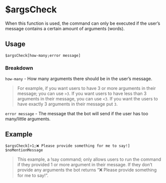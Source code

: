 # $argsCheck
When this function is used, the command can only be executed if the user’s message contains a certain amount of arguments (words).

## Usage
```$argsCheck[how-many;error message]```

### Breakdown
`how-many` - How many arguments there should be in the user’s message.
> For example, if you want users to have 3 or more arguments in their message; you can use `>3`. If you want users to have less than 3 arguments in their message, you can use `<3`. If you want the users to have exactly 3 arguments in their message put `3`. 

`error message` - The message that the bot will send if the user has too many/little arguments.

## Example
```
$argsCheck[>1;❌ Please provide something for me to say!]
$noMentionMessage
```
> This example, a !say command; only allows users to run the command if they provided 1 or more argument in their message. If they don’t provide any arguments the bot returns “❌ Please provide something for me to say!”.

